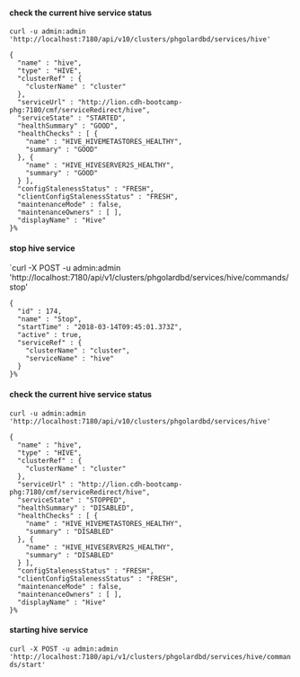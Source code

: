 #### check the current hive service status
`curl -u admin:admin 'http://localhost:7180/api/v10/clusters/phgolardbd/services/hive'`
```aidl
{
  "name" : "hive",
  "type" : "HIVE",
  "clusterRef" : {
    "clusterName" : "cluster"
  },
  "serviceUrl" : "http://lion.cdh-bootcamp-phg:7180/cmf/serviceRedirect/hive",
  "serviceState" : "STARTED",
  "healthSummary" : "GOOD",
  "healthChecks" : [ {
    "name" : "HIVE_HIVEMETASTORES_HEALTHY",
    "summary" : "GOOD"
  }, {
    "name" : "HIVE_HIVESERVER2S_HEALTHY",
    "summary" : "GOOD"
  } ],
  "configStalenessStatus" : "FRESH",
  "clientConfigStalenessStatus" : "FRESH",
  "maintenanceMode" : false,
  "maintenanceOwners" : [ ],
  "displayName" : "Hive"
}% 
```

#### stop hive service
`curl -X POST -u admin:admin 'http://localhost:7180/api/v1/clusters/phgolardbd/services/hive/commands/stop'
```aidl
{
  "id" : 174,
  "name" : "Stop",
  "startTime" : "2018-03-14T09:45:01.373Z",
  "active" : true,
  "serviceRef" : {
    "clusterName" : "cluster",
    "serviceName" : "hive"
  }
}% 

````
#### check the current hive service status
`curl -u admin:admin 'http://localhost:7180/api/v10/clusters/phgolardbd/services/hive'`
```aidl
{
  "name" : "hive",
  "type" : "HIVE",
  "clusterRef" : {
    "clusterName" : "cluster"
  },
  "serviceUrl" : "http://lion.cdh-bootcamp-phg:7180/cmf/serviceRedirect/hive",
  "serviceState" : "STOPPED",
  "healthSummary" : "DISABLED",
  "healthChecks" : [ {
    "name" : "HIVE_HIVEMETASTORES_HEALTHY",
    "summary" : "DISABLED"
  }, {
    "name" : "HIVE_HIVESERVER2S_HEALTHY",
    "summary" : "DISABLED"
  } ],
  "configStalenessStatus" : "FRESH",
  "clientConfigStalenessStatus" : "FRESH",
  "maintenanceMode" : false,
  "maintenanceOwners" : [ ],
  "displayName" : "Hive"
}% 
```
#### starting hive service
`curl -X POST -u admin:admin 'http://localhost:7180/api/v1/clusters/phgolardbd/services/hive/commands/start'`
